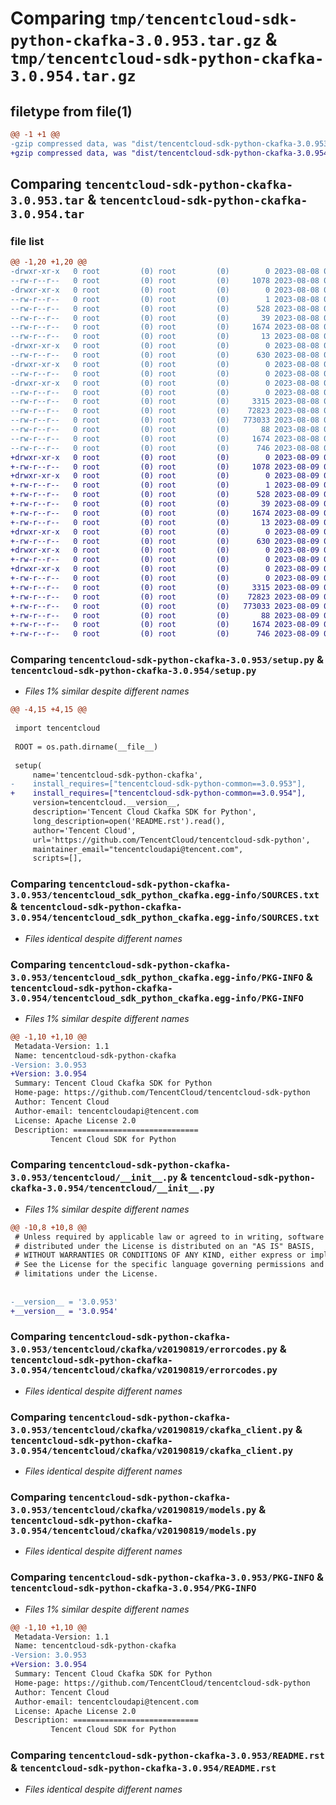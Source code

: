 # Comparing `tmp/tencentcloud-sdk-python-ckafka-3.0.953.tar.gz` & `tmp/tencentcloud-sdk-python-ckafka-3.0.954.tar.gz`

## filetype from file(1)

```diff
@@ -1 +1 @@
-gzip compressed data, was "dist/tencentcloud-sdk-python-ckafka-3.0.953.tar", last modified: Tue Aug  8 00:21:16 2023, max compression
+gzip compressed data, was "dist/tencentcloud-sdk-python-ckafka-3.0.954.tar", last modified: Wed Aug  9 00:21:18 2023, max compression
```

## Comparing `tencentcloud-sdk-python-ckafka-3.0.953.tar` & `tencentcloud-sdk-python-ckafka-3.0.954.tar`

### file list

```diff
@@ -1,20 +1,20 @@
-drwxr-xr-x   0 root         (0) root         (0)        0 2023-08-08 00:21:16.000000 tencentcloud-sdk-python-ckafka-3.0.953/
--rw-r--r--   0 root         (0) root         (0)     1078 2023-08-08 00:21:16.000000 tencentcloud-sdk-python-ckafka-3.0.953/setup.py
-drwxr-xr-x   0 root         (0) root         (0)        0 2023-08-08 00:21:16.000000 tencentcloud-sdk-python-ckafka-3.0.953/tencentcloud_sdk_python_ckafka.egg-info/
--rw-r--r--   0 root         (0) root         (0)        1 2023-08-08 00:21:16.000000 tencentcloud-sdk-python-ckafka-3.0.953/tencentcloud_sdk_python_ckafka.egg-info/dependency_links.txt
--rw-r--r--   0 root         (0) root         (0)      528 2023-08-08 00:21:16.000000 tencentcloud-sdk-python-ckafka-3.0.953/tencentcloud_sdk_python_ckafka.egg-info/SOURCES.txt
--rw-r--r--   0 root         (0) root         (0)       39 2023-08-08 00:21:16.000000 tencentcloud-sdk-python-ckafka-3.0.953/tencentcloud_sdk_python_ckafka.egg-info/requires.txt
--rw-r--r--   0 root         (0) root         (0)     1674 2023-08-08 00:21:16.000000 tencentcloud-sdk-python-ckafka-3.0.953/tencentcloud_sdk_python_ckafka.egg-info/PKG-INFO
--rw-r--r--   0 root         (0) root         (0)       13 2023-08-08 00:21:16.000000 tencentcloud-sdk-python-ckafka-3.0.953/tencentcloud_sdk_python_ckafka.egg-info/top_level.txt
-drwxr-xr-x   0 root         (0) root         (0)        0 2023-08-08 00:21:16.000000 tencentcloud-sdk-python-ckafka-3.0.953/tencentcloud/
--rw-r--r--   0 root         (0) root         (0)      630 2023-08-08 00:21:16.000000 tencentcloud-sdk-python-ckafka-3.0.953/tencentcloud/__init__.py
-drwxr-xr-x   0 root         (0) root         (0)        0 2023-08-08 00:21:16.000000 tencentcloud-sdk-python-ckafka-3.0.953/tencentcloud/ckafka/
--rw-r--r--   0 root         (0) root         (0)        0 2023-08-08 00:21:16.000000 tencentcloud-sdk-python-ckafka-3.0.953/tencentcloud/ckafka/__init__.py
-drwxr-xr-x   0 root         (0) root         (0)        0 2023-08-08 00:21:16.000000 tencentcloud-sdk-python-ckafka-3.0.953/tencentcloud/ckafka/v20190819/
--rw-r--r--   0 root         (0) root         (0)        0 2023-08-08 00:21:16.000000 tencentcloud-sdk-python-ckafka-3.0.953/tencentcloud/ckafka/v20190819/__init__.py
--rw-r--r--   0 root         (0) root         (0)     3315 2023-08-08 00:21:16.000000 tencentcloud-sdk-python-ckafka-3.0.953/tencentcloud/ckafka/v20190819/errorcodes.py
--rw-r--r--   0 root         (0) root         (0)    72823 2023-08-08 00:21:16.000000 tencentcloud-sdk-python-ckafka-3.0.953/tencentcloud/ckafka/v20190819/ckafka_client.py
--rw-r--r--   0 root         (0) root         (0)   773033 2023-08-08 00:21:16.000000 tencentcloud-sdk-python-ckafka-3.0.953/tencentcloud/ckafka/v20190819/models.py
--rw-r--r--   0 root         (0) root         (0)       88 2023-08-08 00:21:16.000000 tencentcloud-sdk-python-ckafka-3.0.953/setup.cfg
--rw-r--r--   0 root         (0) root         (0)     1674 2023-08-08 00:21:16.000000 tencentcloud-sdk-python-ckafka-3.0.953/PKG-INFO
--rw-r--r--   0 root         (0) root         (0)      746 2023-08-08 00:21:16.000000 tencentcloud-sdk-python-ckafka-3.0.953/README.rst
+drwxr-xr-x   0 root         (0) root         (0)        0 2023-08-09 00:21:18.000000 tencentcloud-sdk-python-ckafka-3.0.954/
+-rw-r--r--   0 root         (0) root         (0)     1078 2023-08-09 00:21:18.000000 tencentcloud-sdk-python-ckafka-3.0.954/setup.py
+drwxr-xr-x   0 root         (0) root         (0)        0 2023-08-09 00:21:18.000000 tencentcloud-sdk-python-ckafka-3.0.954/tencentcloud_sdk_python_ckafka.egg-info/
+-rw-r--r--   0 root         (0) root         (0)        1 2023-08-09 00:21:18.000000 tencentcloud-sdk-python-ckafka-3.0.954/tencentcloud_sdk_python_ckafka.egg-info/dependency_links.txt
+-rw-r--r--   0 root         (0) root         (0)      528 2023-08-09 00:21:18.000000 tencentcloud-sdk-python-ckafka-3.0.954/tencentcloud_sdk_python_ckafka.egg-info/SOURCES.txt
+-rw-r--r--   0 root         (0) root         (0)       39 2023-08-09 00:21:18.000000 tencentcloud-sdk-python-ckafka-3.0.954/tencentcloud_sdk_python_ckafka.egg-info/requires.txt
+-rw-r--r--   0 root         (0) root         (0)     1674 2023-08-09 00:21:18.000000 tencentcloud-sdk-python-ckafka-3.0.954/tencentcloud_sdk_python_ckafka.egg-info/PKG-INFO
+-rw-r--r--   0 root         (0) root         (0)       13 2023-08-09 00:21:18.000000 tencentcloud-sdk-python-ckafka-3.0.954/tencentcloud_sdk_python_ckafka.egg-info/top_level.txt
+drwxr-xr-x   0 root         (0) root         (0)        0 2023-08-09 00:21:18.000000 tencentcloud-sdk-python-ckafka-3.0.954/tencentcloud/
+-rw-r--r--   0 root         (0) root         (0)      630 2023-08-09 00:21:18.000000 tencentcloud-sdk-python-ckafka-3.0.954/tencentcloud/__init__.py
+drwxr-xr-x   0 root         (0) root         (0)        0 2023-08-09 00:21:18.000000 tencentcloud-sdk-python-ckafka-3.0.954/tencentcloud/ckafka/
+-rw-r--r--   0 root         (0) root         (0)        0 2023-08-09 00:21:18.000000 tencentcloud-sdk-python-ckafka-3.0.954/tencentcloud/ckafka/__init__.py
+drwxr-xr-x   0 root         (0) root         (0)        0 2023-08-09 00:21:18.000000 tencentcloud-sdk-python-ckafka-3.0.954/tencentcloud/ckafka/v20190819/
+-rw-r--r--   0 root         (0) root         (0)        0 2023-08-09 00:21:18.000000 tencentcloud-sdk-python-ckafka-3.0.954/tencentcloud/ckafka/v20190819/__init__.py
+-rw-r--r--   0 root         (0) root         (0)     3315 2023-08-09 00:21:18.000000 tencentcloud-sdk-python-ckafka-3.0.954/tencentcloud/ckafka/v20190819/errorcodes.py
+-rw-r--r--   0 root         (0) root         (0)    72823 2023-08-09 00:21:18.000000 tencentcloud-sdk-python-ckafka-3.0.954/tencentcloud/ckafka/v20190819/ckafka_client.py
+-rw-r--r--   0 root         (0) root         (0)   773033 2023-08-09 00:21:18.000000 tencentcloud-sdk-python-ckafka-3.0.954/tencentcloud/ckafka/v20190819/models.py
+-rw-r--r--   0 root         (0) root         (0)       88 2023-08-09 00:21:18.000000 tencentcloud-sdk-python-ckafka-3.0.954/setup.cfg
+-rw-r--r--   0 root         (0) root         (0)     1674 2023-08-09 00:21:18.000000 tencentcloud-sdk-python-ckafka-3.0.954/PKG-INFO
+-rw-r--r--   0 root         (0) root         (0)      746 2023-08-09 00:21:18.000000 tencentcloud-sdk-python-ckafka-3.0.954/README.rst
```

### Comparing `tencentcloud-sdk-python-ckafka-3.0.953/setup.py` & `tencentcloud-sdk-python-ckafka-3.0.954/setup.py`

 * *Files 1% similar despite different names*

```diff
@@ -4,15 +4,15 @@
 
 import tencentcloud
 
 ROOT = os.path.dirname(__file__)
 
 setup(
     name='tencentcloud-sdk-python-ckafka',
-    install_requires=["tencentcloud-sdk-python-common==3.0.953"],
+    install_requires=["tencentcloud-sdk-python-common==3.0.954"],
     version=tencentcloud.__version__,
     description='Tencent Cloud Ckafka SDK for Python',
     long_description=open('README.rst').read(),
     author='Tencent Cloud',
     url='https://github.com/TencentCloud/tencentcloud-sdk-python',
     maintainer_email="tencentcloudapi@tencent.com",
     scripts=[],
```

### Comparing `tencentcloud-sdk-python-ckafka-3.0.953/tencentcloud_sdk_python_ckafka.egg-info/SOURCES.txt` & `tencentcloud-sdk-python-ckafka-3.0.954/tencentcloud_sdk_python_ckafka.egg-info/SOURCES.txt`

 * *Files identical despite different names*

### Comparing `tencentcloud-sdk-python-ckafka-3.0.953/tencentcloud_sdk_python_ckafka.egg-info/PKG-INFO` & `tencentcloud-sdk-python-ckafka-3.0.954/tencentcloud_sdk_python_ckafka.egg-info/PKG-INFO`

 * *Files 1% similar despite different names*

```diff
@@ -1,10 +1,10 @@
 Metadata-Version: 1.1
 Name: tencentcloud-sdk-python-ckafka
-Version: 3.0.953
+Version: 3.0.954
 Summary: Tencent Cloud Ckafka SDK for Python
 Home-page: https://github.com/TencentCloud/tencentcloud-sdk-python
 Author: Tencent Cloud
 Author-email: tencentcloudapi@tencent.com
 License: Apache License 2.0
 Description: ============================
         Tencent Cloud SDK for Python
```

### Comparing `tencentcloud-sdk-python-ckafka-3.0.953/tencentcloud/__init__.py` & `tencentcloud-sdk-python-ckafka-3.0.954/tencentcloud/__init__.py`

 * *Files 1% similar despite different names*

```diff
@@ -10,8 +10,8 @@
 # Unless required by applicable law or agreed to in writing, software
 # distributed under the License is distributed on an "AS IS" BASIS,
 # WITHOUT WARRANTIES OR CONDITIONS OF ANY KIND, either express or implied.
 # See the License for the specific language governing permissions and
 # limitations under the License.
 
 
-__version__ = '3.0.953'
+__version__ = '3.0.954'
```

### Comparing `tencentcloud-sdk-python-ckafka-3.0.953/tencentcloud/ckafka/v20190819/errorcodes.py` & `tencentcloud-sdk-python-ckafka-3.0.954/tencentcloud/ckafka/v20190819/errorcodes.py`

 * *Files identical despite different names*

### Comparing `tencentcloud-sdk-python-ckafka-3.0.953/tencentcloud/ckafka/v20190819/ckafka_client.py` & `tencentcloud-sdk-python-ckafka-3.0.954/tencentcloud/ckafka/v20190819/ckafka_client.py`

 * *Files identical despite different names*

### Comparing `tencentcloud-sdk-python-ckafka-3.0.953/tencentcloud/ckafka/v20190819/models.py` & `tencentcloud-sdk-python-ckafka-3.0.954/tencentcloud/ckafka/v20190819/models.py`

 * *Files identical despite different names*

### Comparing `tencentcloud-sdk-python-ckafka-3.0.953/PKG-INFO` & `tencentcloud-sdk-python-ckafka-3.0.954/PKG-INFO`

 * *Files 1% similar despite different names*

```diff
@@ -1,10 +1,10 @@
 Metadata-Version: 1.1
 Name: tencentcloud-sdk-python-ckafka
-Version: 3.0.953
+Version: 3.0.954
 Summary: Tencent Cloud Ckafka SDK for Python
 Home-page: https://github.com/TencentCloud/tencentcloud-sdk-python
 Author: Tencent Cloud
 Author-email: tencentcloudapi@tencent.com
 License: Apache License 2.0
 Description: ============================
         Tencent Cloud SDK for Python
```

### Comparing `tencentcloud-sdk-python-ckafka-3.0.953/README.rst` & `tencentcloud-sdk-python-ckafka-3.0.954/README.rst`

 * *Files identical despite different names*

